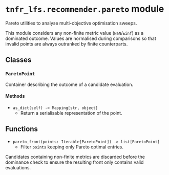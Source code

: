 # `tnfr_lfs.recommender.pareto` module
Pareto utilities to analyse multi-objective optimisation sweeps.

This module considers any non-finite metric value (``NaN``/``±inf``) as a
dominated outcome. Values are normalised during comparisons so that
invalid points are always outranked by finite counterparts.

## Classes
### `ParetoPoint`
Container describing the outcome of a candidate evaluation.

#### Methods
- `as_dict(self) -> Mapping[str, object]`
  - Return a serialisable representation of the point.

## Functions
- `pareto_front(points: Iterable[ParetoPoint]) -> list[ParetoPoint]`
  - Filter ``points`` keeping only Pareto optimal entries.

Candidates containing non-finite metrics are discarded before the
dominance check to ensure the resulting front only contains valid
evaluations.

